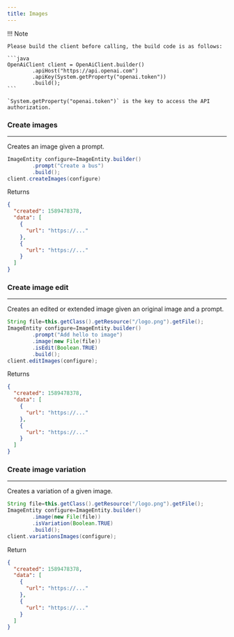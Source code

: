```yaml
---
title: Images
---
```


!!! Note

    Please build the client before calling, the build code is as follows:

    ```java
    OpenAiClient client = OpenAiClient.builder()
            .apiHost("https://api.openai.com")
            .apiKey(System.getProperty("openai.token"))
            .build();
    ```

    `System.getProperty("openai.token")` is the key to access the API authorization.

### Create images

---

Creates an image given a prompt.

```java
ImageEntity configure=ImageEntity.builder()
        .prompt("Create a bus")
        .build();
client.createImages(configure)
```

Returns

```json
{
  "created": 1589478378,
  "data": [
    {
      "url": "https://..."
    },
    {
      "url": "https://..."
    }
  ]
}
```

### Create image edit

---

Creates an edited or extended image given an original image and a prompt.

```java
String file=this.getClass().getResource("/logo.png").getFile();
ImageEntity configure=ImageEntity.builder()
        .prompt("Add hello to image")
        .image(new File(file))
        .isEdit(Boolean.TRUE)
        .build();
client.editImages(configure);
```

Returns

```json
{
  "created": 1589478378,
  "data": [
    {
      "url": "https://..."
    },
    {
      "url": "https://..."
    }
  ]
}
```

### Create image variation

---

Creates a variation of a given image.

```java
String file=this.getClass().getResource("/logo.png").getFile();
ImageEntity configure=ImageEntity.builder()
        .image(new File(file))
        .isVariation(Boolean.TRUE)
        .build();
client.variationsImages(configure);
```

Return 

```json
{
  "created": 1589478378,
  "data": [
    {
      "url": "https://..."
    },
    {
      "url": "https://..."
    }
  ]
}
```

